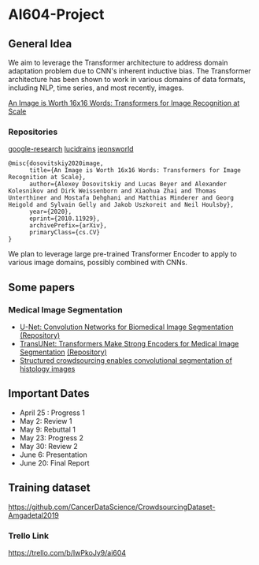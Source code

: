# AI604-Project

## General Idea

We aim to leverage the Transformer architecture to address domain adaptation problem due to CNN's inherent inductive bias. The Transformer architecture has been shown to work in various domains of data formats, including NLP, time series, and most recently, images. 

[An Image is Worth 16x16 Words: Transformers for Image Recognition at Scale](https://arxiv.org/abs/2010.11929)

### Repositories
[google-research](https://github.com/google-research/vision_transformer)
[lucidrains](https://github.com/lucidrains/vit-pytorch)
[jeonsworld](https://github.com/jeonsworld/ViT-pytorch)

```
@misc{dosovitskiy2020image,
      title={An Image is Worth 16x16 Words: Transformers for Image Recognition at Scale}, 
      author={Alexey Dosovitskiy and Lucas Beyer and Alexander Kolesnikov and Dirk Weissenborn and Xiaohua Zhai and Thomas Unterthiner and Mostafa Dehghani and Matthias Minderer and Georg Heigold and Sylvain Gelly and Jakob Uszkoreit and Neil Houlsby},
      year={2020},
      eprint={2010.11929},
      archivePrefix={arXiv},
      primaryClass={cs.CV}
}
```

We plan to leverage large pre-trained Transformer Encoder to apply to various image domains, possibly combined with CNNs. 

## Some papers

### Medical Image Segmentation 

* [U-Net: Convolution Networks for Biomedical Image Segmentation](https://arxiv.org/abs/1505.04597) [(Repository)](https://github.com/zhixuhao/unet)
* [TransUNet: Transformers Make Strong Encoders for Medical Image Segmentation](https://arxiv.org/abs/2102.04306) [(Repository)](https://github.com/Beckschen/TransUNet)
* [Structured crowdsourcing enables convolutional segmentation of histology images](https://watermark.silverchair.com/btz083.pdf?token=AQECAHi208BE49Ooan9kkhW_Ercy7Dm3ZL_9Cf3qfKAc485ysgAAAsIwggK-BgkqhkiG9w0BBwagggKvMIICqwIBADCCAqQGCSqGSIb3DQEHATAeBglghkgBZQMEAS4wEQQMDjIKI5x3PxbDWWThAgEQgIICddmHkjN7ANxZTwaVoZuynLAwvk5q0O2apfsP_I2K0zUDN9axfC57dBuaDws7ZVUqoR14BjtiC6yiHNjX85-j9v-oWl3ufWshSBNgpyX9aM5jdxoVxR0ujI9JBf3ENVhMCvqVcSBlXBUoHA67B72RUCGQp8PR6z47L_Bua0RevKCe_dvwVqrR3F4kYOhIQJpDFOdHZPl3sNSTt4RXVNKzWvl34c4v2R4B_iNne5NC8Cqr0lfSzad0g3pwJlaxj3JE62wfXUDcigJZAzpEJE0O1O3HseX64cc43vq7MotOGxZejav4NyFqhsUnZPnHqo28-BVneNsiMWgBKHV_6dTNzGteU0ML8-M39AgcJE7ENgfBWV5fkI25EsNpCkRisHqMcoQIBQ_R7v5_RObZvnXGhCHSPF8UvHIkXy_MrMuT0dbCLxABJjjANDravat-r0DeO4IqB_i2C0H16CNZ8eYmr1qb0JuR4wh7ZbJrs6gvS6Aw6Hx5poKeR_ODad3R0-gn33H9LMDVOM4iM6dFN7vYH6jOwJqQ_U1_g1mvjOYIn6NjY7BqZrhuYEGXSVqTkeYg-a4mzNQR5hlSVAnnCoLPRblc9f9S-JQkoCZ5yxTMlatoIwchgjs8ZO_Ashs8Y_hD8QLAW0tRcysVlXS1KfZmyghmWWG3eaxx-slGmYYfKd_OBODSVdhh4qUXTiTs6bwxTN4cXlqLZY38_YbGscQ3FLf4izYvNZcabIs-vHNzJna2uJSLUBGtVL4xLlAqbkParHwVkZ5iCz_bAieXxFAwVfJQSwaQpEhONiP12ZEu1GGTDEIJ9EoNZfsUdLWd9YcKW_gsnPJR) 

## Important Dates
* April 25 : Progress 1
* May 2: Review 1
* May 9: Rebuttal 1
* May 23: Progress 2
* May 30: Review 2
* June 6: Presentation
* June 20: Final Report

## Training dataset
https://github.com/CancerDataScience/CrowdsourcingDataset-Amgadetal2019

### Trello Link
https://trello.com/b/IwPkoJy9/ai604
